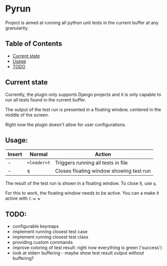 # Pyrun

Project is aimed at running all python unit tests in the current buffer at any granularity.

## Table of Contents
* [Current state](#current-state)
* [Usage](#usage)
* [TODO](#todo)

## Current state
Currently, the plugin only supports Django projects and it is only capable to run all tests found in the current buffer.

The output of the test run is presented in a floating window, centered in the middle of the screen.

Right now the plugin doesn't allow for user configurations.

## Usage:

| Insert  | Normal    | Action                                     |
| ------- | --------- | ------------------------------------------ |
|   -     |`<leader>t`| Triggers running all tests in file         |
|   -     |`q`        | Closes floating window showing test run    |

The result of the test run is shown in a floating window. To close it, use `q`. 

For this to work, the floating window needs to be active. You can a make it active with `C-w w`

## TODO:
* configurable keymaps
* implement running closest test case
* implement running closest test class
* providing custom commands
* improve coloring of test result: right now everything is green ('success')
* look at stderr buffering - maybe show test result output without buffering?
